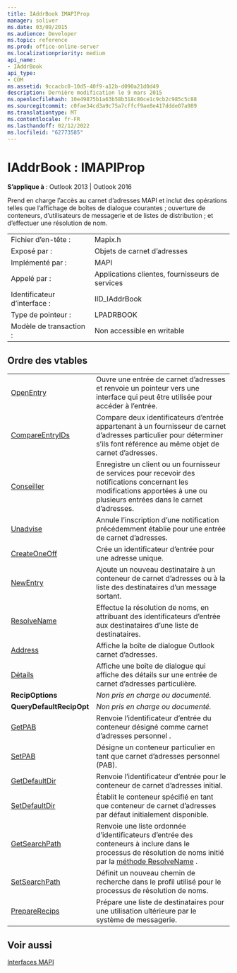 ```yaml
---
title: IAddrBook IMAPIProp
manager: soliver
ms.date: 03/09/2015
ms.audience: Developer
ms.topic: reference
ms.prod: office-online-server
ms.localizationpriority: medium
api_name:
- IAddrBook
api_type:
- COM
ms.assetid: 9ccacbc0-10d5-40f9-a12b-d090a21d0d49
description: Dernière modification le 9 mars 2015
ms.openlocfilehash: 10e49875b1a63b58b318c80ce1c9cb2c985c5c88
ms.sourcegitcommit: c0fae34cd3a9c75a7cffcf9ae8e417ddde07a989
ms.translationtype: MT
ms.contentlocale: fr-FR
ms.lasthandoff: 02/12/2022
ms.locfileid: "62773585"
---
```

# <a name="iaddrbook--imapiprop"></a>IAddrBook : IMAPIProp

  
  
**S’applique à** : Outlook 2013 | Outlook 2016 
  
Prend en charge l’accès au carnet d’adresses MAPI et inclut des opérations telles que l’affichage de boîtes de dialogue courantes ; ouverture de conteneurs, d’utilisateurs de messagerie et de listes de distribution ; et d’effectuer une résolution de nom.
  
|||
|:-----|:-----|
|Fichier d’en-tête :  <br/> |Mapix.h  <br/> |
|Exposé par :  <br/> |Objets de carnet d’adresses  <br/> |
|Implémenté par :  <br/> |MAPI  <br/> |
|Appelé par :  <br/> |Applications clientes, fournisseurs de services  <br/> |
|Identificateur d’interface :  <br/> |IID_IAddrBook  <br/> |
|Type de pointeur :  <br/> |LPADRBOOK  <br/> |
|Modèle de transaction :  <br/> |Non accessible en writable  <br/> |
   
## <a name="vtable-order"></a>Ordre des vtables

|||
|:-----|:-----|
|[OpenEntry](iaddrbook-openentry.md) <br/> |Ouvre une entrée de carnet d’adresses et renvoie un pointeur vers une interface qui peut être utilisée pour accéder à l’entrée. |
|[CompareEntryIDs](iaddrbook-compareentryids.md) <br/> |Compare deux identificateurs d’entrée appartenant à un fournisseur de carnet d’adresses particulier pour déterminer s’ils font référence au même objet de carnet d’adresses. |
|[Conseiller](iaddrbook-advise.md) <br/> |Enregistre un client ou un fournisseur de services pour recevoir des notifications concernant les modifications apportées à une ou plusieurs entrées dans le carnet d’adresses. |
|[Unadvise](iaddrbook-unadvise.md) <br/> |Annule l’inscription d’une notification précédemment établie pour une entrée de carnet d’adresses. |
|[CreateOneOff](iaddrbook-createoneoff.md) <br/> |Crée un identificateur d’entrée pour une adresse unique. |
|[NewEntry](iaddrbook-newentry.md) <br/> |Ajoute un nouveau destinataire à un conteneur de carnet d’adresses ou à la liste des destinataires d’un message sortant. |
|[ResolveName](iaddrbook-resolvename.md) <br/> |Effectue la résolution de noms, en attribuant des identificateurs d’entrée aux destinataires d’une liste de destinataires. |
|[Address](iaddrbook-address.md) <br/> |Affiche la boîte de dialogue Outlook carnet d’adresses. |
|[Détails](iaddrbook-details.md) <br/> |Affiche une boîte de dialogue qui affiche des détails sur une entrée de carnet d’adresses particulière. |
|**RecipOptions** <br/> | *Non pris en charge ou documenté.*  <br/> |
|**QueryDefaultRecipOpt** <br/> | *Non pris en charge ou documenté.*  <br/> |
|[GetPAB](iaddrbook-getpab.md) <br/> |Renvoie l’identificateur d’entrée du conteneur désigné comme carnet d’adresses personnel . |
|[SetPAB](iaddrbook-setpab.md) <br/> |Désigne un conteneur particulier en tant que carnet d’adresses personnel (PAB). |
|[GetDefaultDir](iaddrbook-getdefaultdir.md) <br/> |Renvoie l’identificateur d’entrée pour le conteneur de carnet d’adresses initial. |
|[SetDefaultDir](iaddrbook-setdefaultdir.md) <br/> |Établit le conteneur spécifié en tant que conteneur de carnet d’adresses par défaut initialement disponible. |
|[GetSearchPath](iaddrbook-getsearchpath.md) <br/> |Renvoie une liste ordonnée d’identificateurs d’entrée des conteneurs à inclure dans le processus de résolution de noms initié par la [méthode ResolveName](iaddrbook-resolvename.md) . |
|[SetSearchPath](iaddrbook-setsearchpath.md) <br/> |Définit un nouveau chemin de recherche dans le profil utilisé pour le processus de résolution de noms. |
|[PrepareRecips](iaddrbook-preparerecips.md) <br/> |Prépare une liste de destinataires pour une utilisation ultérieure par le système de messagerie. |
   
## <a name="see-also"></a>Voir aussi



[Interfaces MAPI](mapi-interfaces.md)

